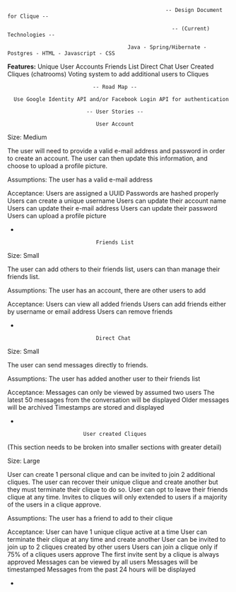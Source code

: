                                                       -- Design Document for Clique --
                                
                                                        -- (Current) Technologies --
                                
                                          Java - Spring/Hibernate - Postgres - HTML - Javascript - CSS

                              
**Features:**
Unique User Accounts
Friends List
Direct Chat
User Created Cliques (chatrooms)
Voting system to add additional users to Cliques


                               -- Road Map --

      Use Google Identity API and/or Facebook Login API for authentication

                             -- User Stories --

                                User Account
Size: Medium

The user will need to provide a valid e-mail address and password
in order to create an account. The user can then update this information, and
choose to upload a profile picture.

Assumptions:
The user has a valid e-mail address

Acceptance:
Users are assigned a UUID
Passwords are hashed properly
Users can create a unique username
Users can update their account name
Users can update their e-mail address
Users can update their password
Users can upload a profile picture

-

                                Friends List
Size: Small

The user can add others to their friends list, users can than manage
their friends list.

Assumptions:
The user has an account, there are other users to add

Acceptance:
Users can view all added friends
Users can add friends either by username or email address
Users can remove friends

-

                                Direct Chat

Size: Small

The user can send messages directly to friends.

Assumptions:
The user has added another user to their friends list

Acceptance:
Messages can only be viewed by assumed two users
The latest 50 messages from the conversation will be displayed
Older messages will be archived
Timestamps are stored and displayed

-

                            User created Cliques
  (This section needs to be broken into smaller sections with greater detail)

Size: Large

User can create 1 personal clique and can be invited to join 2 additional
cliques. The user can recover their unique clique and create another
but they must terminate their clique to do so. User can opt to
leave their friends clique at any time.
Invites to cliques will only extended to users if a majority of the users in
a clique approve.

Assumptions:
The user has a friend to add to their clique

Acceptance:
User can have 1 unique clique active at a time
User can terminate their clique at any time and create another
User can be invited to join up to 2 cliques created by other users
Users can join a clique only if 75% of a cliques users approve
The first invite sent by a clique is always approved
Messages can be viewed by all users
Messages will be timestamped
Messages from the past 24 hours will be displayed

-
